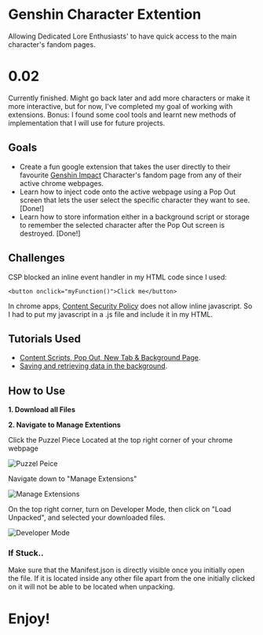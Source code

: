 # Genshin Character Extention
Allowing Dedicated Lore Enthusiasts' to have quick access to the main character's fandom pages.
# 0.02
Currently finished. Might go back later and add more characters or make it more interactive, but for now, I've completed my goal of working with extensions. Bonus: I found some cool tools and learnt new methods of implementation that I will use for future projects. 
## Goals
* Create a fun google extension that takes the user directly to their favourite [Genshin Impact](https://genshin.hoyoverse.com/en/) Character's fandom page from any of their active chrome webpages. 
* Learn how to inject code onto the active webpage using a Pop Out screen that lets the user select the specific character they want to see. [Done!]
* Learn how to store information either in a background script or storage to remember the selected character after the Pop Out screen is destroyed. [Done!]
## Challenges 
 CSP blocked an inline event handler in my HTML code since I used:  
```
<button onclick="myFunction()">Click me</button>
```
 In chrome apps, [Content Security Policy](https://developer.chrome.com/extensions/contentSecurityPolicy) does not allow inline javascript. So I had to put my javascript in a .js file and include it in my HTML.
## Tutorials Used
* [Content Scripts, Pop Out, New Tab & Background Page](https://youtu.be/m9mTzpRnOqE). 
* [Saving and retrieving data in the background](https://youtu.be/dFVxUrd1wzA). 

## How to Use
**1. Download all Files**

**2. Navigate to Manage Extentions**

Click the Puzzel Piece Located at the top right corner of your chrome webpage

![Puzzel Peice](https://miro.medium.com/v2/resize:fit:1000/0*7ftPt1OUoJMOqjXN)

Navigate down to "Manage Extensions"

![Manage Extensions](https://media.idownloadblog.com/wp-content/uploads/2023/01/See-installed-Chrome-extensions.png)

On the top right corner, turn on Developer Mode, then click on "Load Unpacked", and selected your downloaded files.

![Developer Mode](https://wd.imgix.net/image/BrQidfK9jaQyIHwdw91aVpkPiib2/iYdLKFsJ1KSVGLhbLRvS.png?auto=format)



### If Stuck..
Make sure that the Manifest.json is directly visible once you initially open the file. If it is located inside any other file apart from the one initially clicked on it will not be able to be located when unpacking.

# Enjoy!


